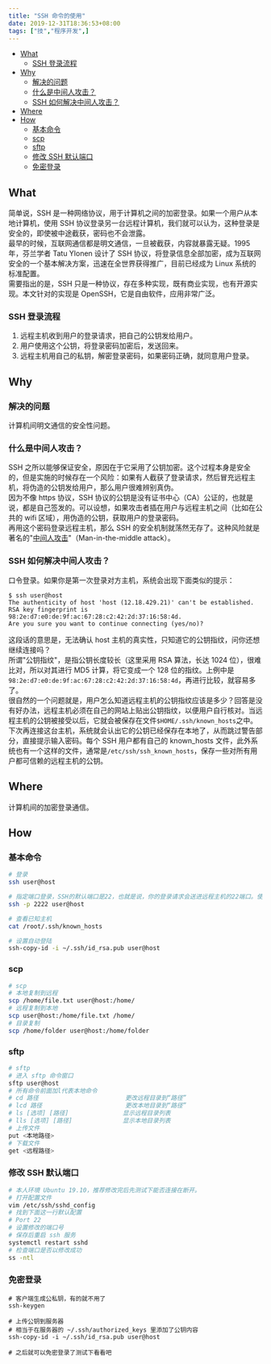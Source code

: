 ```yaml
---
title: "SSH 命令的使用"
date: 2019-12-31T18:36:53+08:00
tags: ["技","程序开发",]
---
```


<!-- vim-markdown-toc Marked -->

* [What](#what)
  * [SSH 登录流程](#ssh-登录流程)
* [Why](#why)
  * [解决的问题](#解决的问题)
  * [什么是中间人攻击？](#什么是中间人攻击？)
  * [SSH 如何解决中间人攻击？](#ssh-如何解决中间人攻击？)
* [Where](#where)
* [How](#how)
  * [基本命令](#基本命令)
  * [scp](#scp)
  * [sftp](#sftp)
  * [修改 SSH 默认端口](#修改-ssh-默认端口)
  * [免密登录](#免密登录)

<!-- vim-markdown-toc -->

## What

简单说，SSH 是一种网络协议，用于计算机之间的加密登录。如果一个用户从本地计算机，使用 SSH 协议登录另一台远程计算机，我们就可以认为，这种登录是安全的，即使被中途截获，密码也不会泄露。  
最早的时候，互联网通信都是明文通信，一旦被截获，内容就暴露无疑。1995 年，芬兰学者 Tatu Ylonen 设计了 SSH 协议，将登录信息全部加密，成为互联网安全的一个基本解决方案，迅速在全世界获得推广，目前已经成为 Linux 系统的标准配置。  
需要指出的是，SSH 只是一种协议，存在多种实现，既有商业实现，也有开源实现。本文针对的实现是 OpenSSH，它是自由软件，应用非常广泛。

### SSH 登录流程

1. 远程主机收到用户的登录请求，把自己的公钥发给用户。
2. 用户使用这个公钥，将登录密码加密后，发送回来。
3. 远程主机用自己的私钥，解密登录密码，如果密码正确，就同意用户登录。

## Why

### 解决的问题

计算机间明文通信的安全性问题。

### 什么是中间人攻击？

SSH 之所以能够保证安全，原因在于它采用了公钥加密。这个过程本身是安全的，但是实施的时候存在一个风险：如果有人截获了登录请求，然后冒充远程主机，将伪造的公钥发给用户，那么用户很难辨别真伪。  
因为不像 https 协议，SSH 协议的公钥是没有证书中心（CA）公证的，也就是说，都是自己签发的。可以设想，如果攻击者插在用户与远程主机之间（比如在公共的 wifi 区域），用伪造的公钥，获取用户的登录密码。  
再用这个密码登录远程主机，那么 SSH 的安全机制就荡然无存了。这种风险就是著名的"[中间人攻击](https://en.wikipedia.org/wiki/Man-in-the-middle_attack)"（Man-in-the-middle attack）。

### SSH 如何解决中间人攻击？

口令登录。如果你是第一次登录对方主机，系统会出现下面类似的提示：

```
$ ssh user@host
The authenticity of host 'host (12.18.429.21)' can't be established.
RSA key fingerprint is 98:2e:d7:e0:de:9f:ac:67:28:c2:42:2d:37:16:58:4d.
Are you sure you want to continue connecting (yes/no)?
```

这段话的意思是，无法确认 host 主机的真实性，只知道它的公钥指纹，问你还想继续连接吗？  
所谓"公钥指纹"，是指公钥长度较长（这里采用 RSA 算法，长达 1024 位），很难比对，所以对其进行 MD5 计算，将它变成一个 128 位的指纹。上例中是`98:2e:d7:e0:de:9f:ac:67:28:c2:42:2d:37:16:58:4d`，再进行比较，就容易多了。  
很自然的一个问题就是，用户怎么知道远程主机的公钥指纹应该是多少？回答是没有好办法，远程主机必须在自己的网站上贴出公钥指纹，以便用户自行核对。当远程主机的公钥被接受以后，它就会被保存在文件`$HOME/.ssh/known_hosts`之中。  
下次再连接这台主机，系统就会认出它的公钥已经保存在本地了，从而跳过警告部分，直接提示输入密码。每个 SSH 用户都有自己的 known_hosts 文件，此外系统也有一个这样的文件，通常是`/etc/ssh/ssh_known_hosts`，保存一些对所有用户都可信赖的远程主机的公钥。

## Where

计算机间的加密登录通信。

## How

### 基本命令

```bash
# 登录
ssh user@host

# 指定端口登录，SSH的默认端口是22，也就是说，你的登录请求会送进远程主机的22端口。使用p参数，可以修改这个端口。
ssh -p 2222 user@host

# 查看已知主机
cat /root/.ssh/known_hosts

# 设置自动登陆
ssh-copy-id -i ~/.ssh/id_rsa.pub user@host
```

### scp

```bash
# scp
# 本地复制到远程
scp /home/file.txt user@host:/home/
# 远程复制到本地
scp user@host:/home/file.txt /home/
# 目录复制
scp /home/folder user@host:/home/folder
```

### sftp

```bash
# sftp
# 进入 sftp 命令窗口
sftp user@host
# 所有命令前面加l代表本地命令
# cd 路径                        更改远程目录到“路径”
# lcd 路径                       更改本地目录到“路径”
# ls [选项] [路径]               显示远程目录列表
# lls [选项] [路径]              显示本地目录列表
# 上传文件
put <本地路径>
# 下载文件
get <远程路径>
```

### 修改 SSH 默认端口
```bash
# 本人环境 Ubuntu 19.10，推荐修改完后先测试下能否连接在断开。
# 打开配置文件
vim /etc/ssh/sshd_config
# 找到下面这一行默认配置
# Port 22
# 设置修改的端口号
# 保存后重启 ssh 服务
systemctl restart sshd
# 检查端口是否以修改成功
ss -ntl
```

### 免密登录

```
# 客户端生成公私钥，有的就不用了
ssh-keygen

# 上传公钥到服务器
# 相当于在服务器的 ~/.ssh/authorized_keys 里添加了公钥内容
ssh-copy-id -i ~/.ssh/id_rsa.pub user@host

# 之后就可以免密登录了测试下看看吧
```

